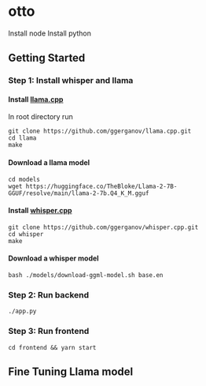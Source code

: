 # otto

Install node
Install python

## Getting Started

### Step 1: Install whisper and llama

#### Install [llama.cpp](https://github.com/ggerganov/llama.cpp)

In root directory run

```
git clone https://github.com/ggerganov/llama.cpp.git
cd llama
make
```

#### Download a llama model

```
cd models
wget https://huggingface.co/TheBloke/Llama-2-7B-GGUF/resolve/main/llama-2-7b.Q4_K_M.gguf
```

#### Install [whisper.cpp](https://github.com/ggerganov/whisper.cpp)

```
git clone https://github.com/ggerganov/whisper.cpp.git
cd whisper
make
```

#### Download a whisper model

```
bash ./models/download-ggml-model.sh base.en
```

### Step 2: Run backend

```
./app.py
```

### Step 3: Run frontend

```
cd frontend && yarn start
```

## Fine Tuning Llama model
